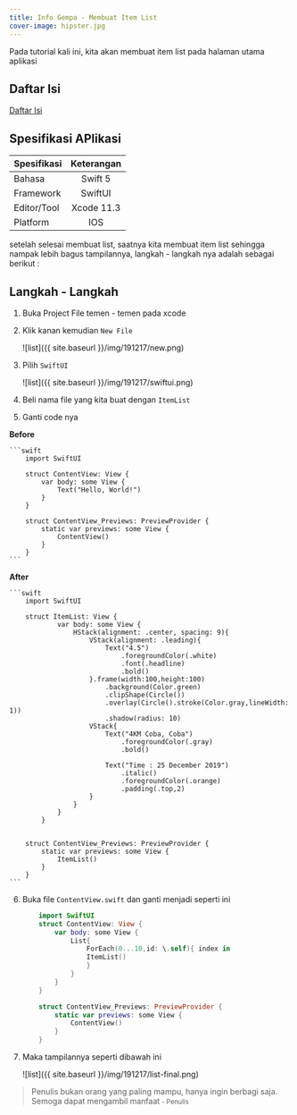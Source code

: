 ```yaml
---
title: Info Gempa - Membuat Item List
cover-image: hipster.jpg
---
```


Pada tutorial kali ini, kita akan membuat item list pada halaman utama aplikasi
<!--more-->

## Daftar Isi ##

[Daftar Isi](https://thengoding.com/2019/12/16/daftar-isi-aplikasi-info-gempa-ios/)


## Spesifikasi APlikasi ##

|  Spesifikasi  | Keterangan      |
| :------------ |:---------------:|
|  Bahasa       | Swift 5         |
| Framework     | SwiftUI         |
| Editor/Tool   | Xcode 11.3      |
| Platform      | IOS             | 


setelah selesai membuat list, saatnya kita membuat item list sehingga nampak lebih bagus tampilannya, langkah - langkah nya adalah sebagai berikut : 

## Langkah - Langkah ##

1. Buka Project File temen - temen pada xcode
   
2. Klik kanan kemudian `New File`
   
   ![list]({{ site.baseurl }}/img/191217/new.png)
   
3. Pilih `SwiftUI`
   
   ![list]({{ site.baseurl }}/img/191217/swiftui.png)
   
4. Beli nama file yang kita buat dengan `ItemList`
   
5. Ganti code nya
   
  **Before**

    ```swift
        import SwiftUI

        struct ContentView: View {
            var body: some View {
                Text("Hello, World!")
            }
        }

        struct ContentView_Previews: PreviewProvider {
            static var previews: some View {
                ContentView()
            }
        }
    ```
   **After**

    ```swift
        import SwiftUI

        struct ItemList: View {
                var body: some View {
                    HStack(alignment: .center, spacing: 9){
                        VStack(alignment: .leading){
                            Text("4.5")
                                .foregroundColor(.white)
                                .font(.headline)
                                .bold()
                        }.frame(width:100,height:100)
                            .background(Color.green)
                            .clipShape(Circle())
                            .overlay(Circle().stroke(Color.gray,lineWidth: 1))
                            .shadow(radius: 10)
                        VStack{
                            Text("4KM Coba, Coba")
                                .foregroundColor(.gray)
                                .bold()
                            
                            Text("Time : 25 December 2019")
                                .italic()
                                .foregroundColor(.orange)
                                .padding(.top,2)
                        }
                    }
                }
            }


        struct ContentView_Previews: PreviewProvider {
            static var previews: some View {
                ItemList()
            }
        }
    ```

6. Buka file `ContentView.swift` dan ganti menjadi seperti ini

    ```swift
        import SwiftUI
        struct ContentView: View {
            var body: some View {
                List{
                    ForEach(0...10,id: \.self){ index in
                    ItemList()
                    }
                }
            }
        }

        struct ContentView_Previews: PreviewProvider {
            static var previews: some View {
                ContentView()
            }
        }
    ```
   
7. Maka tampilannya seperti dibawah ini

     ![list]({{ site.baseurl }}/img/191217/list-final.png) 
  


>Penulis bukan orang yang paling mampu, hanya ingin berbagi saja. Semoga dapat mengambil manfaat<small> - Penulis</small>
